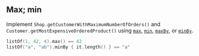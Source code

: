 ## Max; min

Implement `Shop.getCustomerWithMaximumNumberOfOrders()` and `Customer.getMostExpensiveOrderedProduct()` using
[`max`](http://kotlinlang.org/api/latest/jvm/stdlib/kotlin/max.html),
[`min`](http://kotlinlang.org/api/latest/jvm/stdlib/kotlin/min.html),
[`maxBy`](http://kotlinlang.org/api/latest/jvm/stdlib/kotlin/max-by.html), or
[`minBy`](http://kotlinlang.org/api/latest/jvm/stdlib/kotlin/min-by.html).

```kotlin
listOf(1, 42, 4).max() == 42
listOf("a", "ab").minBy { it.length() } == "a"
```
